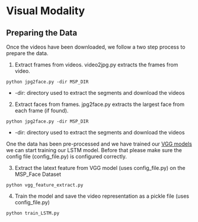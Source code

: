 # Visual Modality


## Preparing the Data
Once the videos have been downloaded, we follow a two step process to prepare the data.
1. Extract frames from videos.
  video2jpg.py extracts the frames from video.
  ```
  python jpg2face.py -dir MSP_DIR
  ```
* -dir: directory used to extract the segments and download the videos
  
2. Extract faces from frames.
  jpg2face.py extracts the largest face from each frame (if found).
  ```
  python jpg2face.py -dir MSP_DIR
  ```
* -dir: directory used to extract the segments and download the videos


One the data has been pre-processed and we have trained our [VGG models](https://github.com/3loi/MSP_Face/tree/master/Visual_Modality/VGG_Model) we can start training our LSTM model. Before that please make sure the config file (config_file.py) is configured correctly.

3. Extract the latext feature from VGG model (uses config_file.py) on the MSP_Face Dataset
  ```
  python vgg_feature_extract.py
  ```
  
4. Train the model and save the video representation as a pickle file (uses config_file.py)
  ```
  python train_LSTM.py
  ```
